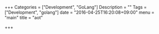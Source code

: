 +++
Categories = ["Development", "GoLang"]
Description = ""
Tags = ["Development", "golang"]
date = "2016-04-25T16:20:08+09:00"
menu = "main"
title = "aot"

+++


